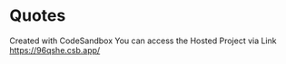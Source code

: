 # Quotes

Created with CodeSandbox
You can access the Hosted Project via Link https://96qshe.csb.app/
